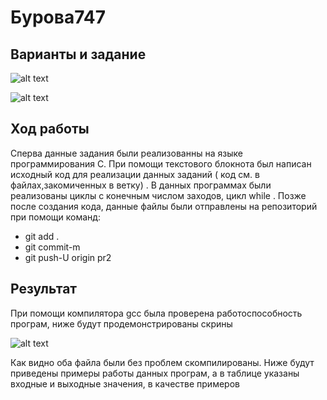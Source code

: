 # **Бурова747**

## **Варианты и задание**

![alt text](https://pp.userapi.com/c851228/v851228760/cbd09/3wIzF4-ml7k.jpg)

![alt text](https://pp.userapi.com/c851228/v851228760/cbd00/VXbuWw661XQ.jpg)

## **Ход работы**

Сперва данные задания были реализованны на языке программирования C. При помощи текстового блокнота был написан исходный код для реализации данных заданий ( код см. в файлах,закомиченных в ветку) . В данных программах были реализованы циклы с конечным числом заходов, цикл while . Позже после создания кода, данные файлы были отправлены на репозиторий при помощи команд:

- git add .
- git commit-m
- git push-U origin pr2

## **Результат**

При помощи компилятора gcc была проверена работоспособность програм, ниже будут продемонстрированы скрины

![alt text](https://pp.userapi.com/c851228/v851228760/cbcf7/Zpg2x_8LOOU.jpg)

Как видно оба файла были без проблем скомпилированы. Ниже будут приведены примеры работы данных програм, а в таблице указаны входные и выходные значения, в качестве примеров

